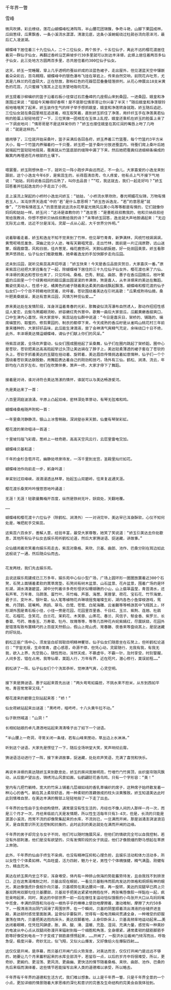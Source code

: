 千年界一瞥

雪峰


    微风吹拂，彩云缭绕，莲花山蝴蝶峰松涛阵阵，半山腰花团锦簇，争奇斗艳，山脚下果园成林，瓜田葱绿，瓜果飘香，一条小溪流水潺潺，清澈见底，这条小溪蜿蜒绕过杜鹃谷流向恩泽河，最后汇入凌波湖。

    蝴蝶峰下居住着三十九位仙人，二十二位仙女，两个孩子，十五位仙子，离此不远的樱花渡居住着另一群仙子仙女，再翻过香岭沿芝麻坡步行30多里就可以到达丰泽塬，此塬上居住着两百多仙子仙女，此三处地方方圆两百多里，总共居住着约300位仙子仙女。

    这天，娇玉一觉睡醒，穿上几乎透明的蚕丝织成的淡蓝色裙子，走出屋外，但见湛蓝天空中镶嵌着朵朵彩云，百鸟翱翔，蝴蝶峰中的银色瀑布飞挂在翠岩上，传来自然交响，前院花卉吐芳，尤其是几株兰妁花盘硕大，正在怒放，那粉红色的花瓣层层叠叠错落排列，从花心伸展出18支米黄色的花蕊，几只蜜蜂飞落其上正在贪婪地吸吮花乳。

    娇玉提着沙柳编织的篮子沿着石板小径穿过石峦叠嶂的几座假山来到桑园，一进桑园，娥皇和净莲围过来说：“姐姐今天睡得好香啊！是不是那位情哥哥让你兴奋了半天！”随后娥皇和净莲银铃般地咯咯笑了起来，娇玉装作生气的样子举手想抓娥皇，娥皇和净莲转身就跑，娇玉随后追赶，三位仙女就在桑园里相互追逐着，相互取笑着，直到娇玉抓住了净莲，用纤纤玉手在净莲美若仙桃的脸蛋上轻轻地捏了一下，三位笑做一团相互在玉体上乱捏，娥皇还乘机在娇玉的脸蛋上亲了一下调皮地问：“情哥哥是不是这样亲你的？”娇玉也搂住娥皇在其红润的嘴唇上吻了几吻说：“就是这样的。”

    嬉闹够了，三位就开始采桑叶，篮子采满后各回各府，娇玉养着三竹篮蚕，每个竹篮约3平方米大小，每一个竹篮内养殖着约一千只蚕，娇玉把一篮子桑叶分放进蚕蓝内，待蚕们爬上桑叶后她就端起竹篮轻轻地摇晃，蚕粪就从竹篮底部的缝隙中漏了下来，然后她把蚕粪扫进细柳条编成的簸箕内再埋进花卉根部的土壤下。


    喂罢蚕，娇玉刚想休息一下，就听见一阵小跑步声由远而近，不一会儿，大家喜爱的小逸龙来到跟前，这个小逸龙今年6岁，是紫蕊生的，长得眉清目秀，令人疼爱，他有点上气不接下气地说：“姑姑，妈妈说香瓜园的瓜熟了，叫你去品尝！”“哎，我这就去，我们一起走好吗？”娇玉回答着并拉起逸龙的小手走出了小院。

    走上溪流上架起的小桥时小逸龙问娇玉：“姑姑，‘小桥流水草欣欣，春光明媚花似锦，万物有情若玉人，浑沌世界天造成’中的‘若’是什么意思啊？”娇玉告诉逸龙，“若”的意思是“就像”，“万物有情若玉人”的意思是说这流水花草星光微风瓜果小鸟等等都是有情的，它们就像你妈妈和姑姑一样。娇玉问：“这诗是谁教你的？”逸龙答：“是墨乾叔叔教我的，他和贝纳叔叔经常给我教诗，你想不想听贝纳叔叔教给我的诗？”未等娇玉回答，逸龙就大声地朗诵起来：“无边无际无止境，远近不分是浑沌，灵犀一点从心起，大千世界分外明。”


    说着聊着走着，娇玉和逸龙不知不觉来到了竹林，但见翠竹青青，新笋满林，风梳竹枝飒飒飒，黄莺呢喃觅巢急，深幽之处少人迹，唯有天籁唱梵音。走出竹林，面前是一片辽阔原野，远山迷蒙，烟霞靡霭，风和日丽，佳卉葱茏，梅花鹿悠闲，天鹅仙鹤振翅，好一处田园美景。娇玉看那箫声悠扬处，仙子仙女们载歌载舞，她牵着逸龙的手加快脚步走向瓜园。

    还未到瓜园，就听见紫蕊高声招呼道：“娇玉快来！今天是香瓜品尝庆贺日，大家喜庆一番。”原来紫蕊已经把大家召集在了一起，除蝴蝶峰下居住的三十九位仙子仙女外，樱花渡也来了六仙，丰泽塬的美达和苍钦也来了，只见玲纯、桑格、巴秀、默延、曲郎、惠子在香瓜园摘瓜，枝叶繁盛的瓜田里一个个绿黄相间的甜瓜露出圆滚滚的丰满体，煞是喜人，从丰泽塬来的美达在舞蹈，舞姿优美动人，性感十足，橘黄色的裙子随着美达柔美的曲线飘起飘落，蝴蝶峰和樱花渡的仙子仙女们一个个目不转睛地欣赏着，欢呼着，苍钦围绕着美达在引吭高歌：“瓜果成熟待仙摘，桑叶肥美桑娘采，美达有意来瓜园，风情万种觅仙爱……”
   
    原来美达处在发情阶段，浑身洋溢着青春的光彩，那舞姿似流泻瀑布自然诱人，那动作招招性感逗人爱恋，云鬓乌黑媚眼流盼，娇容嫩红秀外慧中。歌舞一曲后大家尝瓜，瓜瓤黄嫩香甜爽口，口中生津内心喜悦，待大家尝毕，紫蕊站在仙群中说道：“今日是喜庆日，架桥的、铺路的、编席编筐的、取蜜的、修剪果园的、制衣的都停下来，今天成熟的香瓜籽是从雀鸣山桃花村三年前拿来播种的，大家好好品味，此瓜能生津滴液，尝了会神清气爽精气充足，余味绕口十日不绝，此外，丰泽塬美达情溢蝴蝶峰，请仙子们献上你们的风采。”

    待紫蕊说罢，全场欢声雷动，仙女们围成圈扭起了采桑舞，仙子们在圈内跳起了架桥蹈，圈中心是苍钦，苍钦把美达高高抱起举过头顶让美达骑在了脖子上，美达轻柔薄透的裙子套在了苍钦的头上，苍钦手抓着美达的玉腿在扭动着、旋转着，美达眉目传情挑选着如意情种，仙子们一个个围绕着苍钦美达献殷勤，用舞蹈表达着自己的刚劲和技巧，场外有三仙，鹤松、涧清、流云，年龄均在八百岁左右，他们在吹箫伴奏，箫声一终，大家才停下了舞蹈。


    接着是对诗，谁对诗符合美达荡漾的情怀，谁就可以与美达畅游爱河。

    先是美达来了一首：

    八百里洞庭波浪涌，平原上凸起双峰，密林深处草芽动，有琴无弦难和鸣。

    蝴蝶峰桑格随声附和一首：

    一年里桑河静静流，银山上冰雪稍融，深涧壑谷来天鹅，仙童有琴架彩虹。

    樱花渡的莱欣唱诗一首道：

    十里坡玛瑙飞彩霞，葱岭上一枝奇葩，高高天空风云行，云层里雷电交加。

    蝴蝶峰贝基和道：

    千年的金杉含苞开花，幽静处喷泉待发，一泻千里到龙宫，圣殿里灿烂如花。

    蝴蝶峰池作向前走一步，躬身吟道：

    单桨划过双峰峡，液滴浸透丛林草，抬起玉山双碧岭，往来复返通天涯。

    樱花渡乐桑笑吟吟慢悠悠地吟诵道：

    无涯！无涯！轻歌曼舞梅开百度，纵然是铁树无叶，妖娆处，天翻地覆。

    ……

    蝴蝶峰和樱花渡十六位仙子（除鹤松、涧清外）一一对诗完毕，美达早已浑身酥软，心仪不知何处是，唯把舵手交紫蕊。

    这紫蕊六百余岁，善解人意，经验丰富，最受大家尊敬，她笑了笑说道：“娇玉引美达去你处歇息，其他所有仙子仙女去娱乐苑听鹤松论道，然后大家猜谜语、捉迷藏，讲故事。”

    众仙嬉闹着欢笑着向娱乐苑走去，紫蕊对桑格、来欣、贝基、曲郎、池作、巴桑分别在耳边如此这般说了一通，然后随众仙而去。


    花发两枝，我们先去娱乐苑。

    且说这娱乐苑建成已三万多年，娱乐苑中心似小型广场，广场上圆环形一圈圈放置着近300个石凳，石凳上面铺着柔软的蒿草席垫，石凳间有树木盆景、山石盆景、花卉盆景，围着广场的是环形湖，湖水清澈碧蓝，湖中分列着许多奇形怪状似珊瑚礁的小山，山上翡翠晶莹，青苔滴水，还有芦苇、万年青、马蹄莲、蛋竹叶、吊竹梅、芦荟、海葱、芙蓉掌、荷花、宝石花、竹节海棠，君子兰、变叶木，银叶菊，仙人笔等植物花卉琳琅摇曳璀璨生彩，湖内各色小鱼穿梭游戏，鸳鸯、丹顶鹤、斑嘴鸭、燕鸥、翠鸟、白鹭、苍鹭、白尾海雕、云雀鷸等等畅游其中飞翔其上，环形湖外围是青石板小径，小径一旁是花园，花园里百里香、千日红、玉兰、紫荆、连翘、杜鹃花、石榴花、含笑花、白兰花、茉莉花、木芙蓉、山茶花、春兰、风信子、郁金香、紫罗兰、长春菊、芍药、晚香玉、万寿菊、牡丹、玫瑰等等，等等几百种花卉姹紫嫣红，尽展妖娆，花园外是错落有致布置精巧的上百座天然假山，假山上爬山虎、常春藤、夜香来等盘绕其上，是捉迷藏的好玩处。

    鹤松正座广场中心，须发皆白却耳聪目明精神矍铄，仙子仙女们随意坐在石凳上，但听鹤松论道曰：“宇宙无垠，生命常青，虚心感恩，命源不停，但凭心动，灵犀随行，无我有我，有我无我，欲入上界，先空我心，随性而动，浑然天成，不慕虚华，不霸一针，及时享受，时刻警醒，人间多苦，错在占用，我等仙辈，莫蹈人行，万年有界，近在咫尺，潜心修行，莫误前程……”

    鹤松讲了一阵，仙子仙女们个个洗耳恭听，觉神清气爽，心灵空明。


    接下来是猜谜语，惠子站起来首先出谜：“两头弯弯如扁担，不挑水来不担米，从东到西如平地，青苔常常翠又绿。”

    樱花渡来的碧蓉立刻站起来答：“桥！”

    仙女荷颖站起来出谜道：“黑咚咚，暗咚咚，十八头黄牛拉不动。”

    仙子默然喊道：“山洞！”

    长相如姑娘的卓凡潇洒地站起来清清嗓子出了如下一个谜语。

    “半山腰上一奇洞，寻常关闭一条缝，若有山峰来搅动，草丛边上水淋淋。”

    听到这个谜语，大家先是愣怔了一下，随后全场哄堂大笑，笑声响彻云霄。

    猜谜语活动进行了一阵，接下来讲故事，捉迷藏，处处欢声笑语，充满了喜悦和快乐。


    再说丰泽塬的美达随娇玉来到歇息处，娇玉的房间宽敞明亮，竹墙竹门竹房顶，丝织窗帘随风飘动，从后窗户望出去，锦绣河山风景如画，仙鹤翩跹花香鸟鸣，只有一个字形容：“美！”

    室内有几把竹躺椅，宽大的竹床上铺着几层细如线的香乳草编织的席子，这种席子始终散发着一种沁心的香气，躺在其上柔软舒适，用一种柔韧的莲藕做成的枕头淡黄雅致。娇玉知道美达此时此刻情难自禁，在美达丰满的臀部上轻轻地拍了一下走了出去。

    千年界的女性由于生命结构使然，通常是没有性生活的，月经也不像人间的人那样一月一次，而是三个月才一次，月经来临前几天是发情期，所以性生活每年只有3-4次，但是，长流的只能是潺潺小溪流，而常不流的却像聚集起来的水库，不流则已，一旦满而开闸，那是汹涌澎湃波浪滔天，是自我意识所无法控制和抗衡的，此时此刻的美达就处在满而开闸的边缘。

    千年界的男子却完全与女子不同，他们可以随时施展风采，但他们的情欲完全可以自我控制，若没有外部刺激，他们是没有欲望的，只有发情阶段的女子挑逗，他们才像脱缰的野马想起在草原上奔驰。

    此外，千年界的仙由于终生不染病，也没有精神压抑和心理负担，且娱乐活动和体力活动多，所以女性个个体柔如棉，气血旺盛，活力四射，魅力十足，男性个个体魄强健，精气满盈、刚健有力，精血充沛。

    美达在娇玉房内坐立不安，浑身难受，体内有一种排山倒海的势能蓄势待发，且自我找不到排泄口，正在这焦渴难耐之时，贝基出现在眼前，一看见贝基魁伟而肌肉发达的体格和炯炯有神的眼光，美达像饿虎扑食般扑向贝基，贝基顺势在美达腰间一搂，再一旋转，美达的双腿早已跨上贝基双跨用双脚勾住贝基腰部，贝基双手把美达紧紧地拥抱在怀，两张嘴唇像胶一样黏在一起，疯狂亲吻起来，同时，美达的中部世界一前一后在做往复运动恰似饿极的小鸟张开大口从鸟妈妈嘴中觅食，丰满的阴唇和沟谷在一根热乎乎的棒棒上使劲地摩擦着，激动难制，摩擦了大约50多下，一股清液流出阴门润滑了周围世界，在一个瞬间，贝基的阴茎顺着流出清液的谷缝挤进圣殿，美达顿时感觉里面胀满，盆骨似乎要裂开，觉得有一股电流瞬间贯通全身，一种难受的舒服激荡在体内，贝基把美达抱向床头，美达双脚着地，上身仰卧床上，贝基高频率地运动起来……美达闭着眼睛，任凭狂风肆虐，胀、麻、酸、滑、温暖、充盈、湿润、充满力量，感觉有一种美妙的电波从中心点从双腿间弥漫开来辐射到每一个细胞和角落，全身绷紧，通常柔韧的腿筋脚筋手筋等好像受到电击一下子变成了钢筋直愣愣起来，……开闸了，一股洪水沿着闸门倾泻而出，呼吸急促，极度兴奋，奇妙无比，似飞翔，又似火山爆发，又好像焰火在爆裂四射……

    这仅仅是开闸，是序幕，而贝基打开闸门后火势渐息，对美达而言，仅仅打开闸门是远远不够的，她要让几个月来蓄积起来的水库全部流干，若留存一点，以后的岁月中将很难受，所以，更奇妙、更婉约、更淫荡、更风流、更曲幽、更快活的情节随着桑格、来欣、曲郎、池作、巴桑的先后来临而演绎着，这些情节若能描写出来人类的道德难以承受，所以略去。

    千年界有千年界的道德和生活方式，我们难以想象。以上是千年界一瞥，只是千年界全景的一个小点，更加详细的情景随着大家思维的深化和意识的完善及生命结构的完美会自我体验到。



